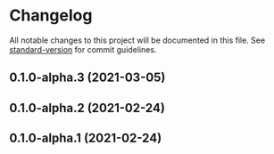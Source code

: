# Changelog

All notable changes to this project will be documented in this file. See [standard-version](https://github.com/conventional-changelog/standard-version) for commit guidelines.

## 0.1.0-alpha.3 (2021-03-05)

## 0.1.0-alpha.2 (2021-02-24)

## 0.1.0-alpha.1 (2021-02-24)
